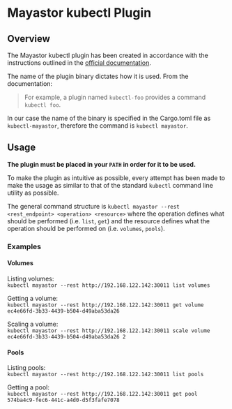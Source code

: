 # Mayastor kubectl Plugin

## Overview
The Mayastor kubectl plugin has been created in accordance with the instructions outlined in the [official documentation](https://kubernetes.io/docs/tasks/extend-kubectl/kubectl-plugins/).


The name of the plugin binary dictates how it is used. From the documentation:
> For example, a plugin named `kubectl-foo` provides a command `kubectl foo`.

In our case the name of the binary is specified in the Cargo.toml file as `kubectl-mayastor`, therefore the command is `kubectl mayastor`.

## Usage
**The plugin must be placed in your `PATH` in order for it to be used.**

To make the plugin as intuitive as possible, every attempt has been made to make the usage as similar to that of the standard `kubectl` command line utility as possible.

The general command structure is `kubectl mayastor --rest <rest_endpoint> <operation> <resource>` where the operation defines what should be performed (i.e. `list`, `get`) and the resource defines what the operation should be performed on (i.e. `volumes`, `pools`).

### Examples

#### Volumes
Listing volumes:\
`kubectl mayastor --rest http://192.168.122.142:30011 list volumes`

Getting a volume:\
`kubectl mayastor --rest http://192.168.122.142:30011 get volume ec4e66fd-3b33-4439-b504-d49aba53da26`

Scaling a volume:\
`kubectl mayastor --rest http://192.168.122.142:30011 scale volume ec4e66fd-3b33-4439-b504-d49aba53da26 2`

#### Pools

Listing pools:\
`kubectl mayastor --rest http://192.168.122.142:30011 list pools`

Getting a pool:\
`kubectl mayastor --rest http://192.168.122.142:30011 get pool 574ba4c9-fec6-441c-a4d0-d5f3fafe7078`
